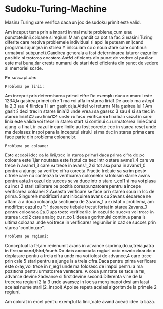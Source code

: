 # Sudoku-Turing-Machine
  Masina Turing care verifica daca un joc de sudoku primit este valid.

Am inceput tema prin a imparti in mai multe probleme,cum erau punctate:linii,coloane
si regiuni.M am gandit ca pot sa fac 3 masini Turing diferite care rezolva problemele
individual si apoi le puteam uni(cand programul ajungea in starea Y inlocuiam cu o noua
stare care continua urmatorul subpunct).Gandirea generala a fost determinarea tuturor 
cazurilor posibile si tratarea acestora.Astfel eficienta din punct de vedere al pasilor
este mai buna,dar creste numarul de stari deci eficienta din punct de vedere al memoriei
scade.

Pe subcapitole:

	Problema pe linii:

Am inceput prin determinarea primei cifre.De exemplu daca numarul este 1234,la gasirea
primei cifre 1 ma voi afla in starea linia1.De acolo ma astept la 2,3 sau 4 fiindca 1 l am gasit deja.Altfel
voi returna N la gasirea lui 1.Am gasit 2 deci trec in starea linia12 unde vreau sa gasesc 3 sau 4 si sa trec
in starea linia123 sau linia124 unde se face verificarea finala.In cazul in care linia este valida voi trece in 
starea start si continui cu urmatoarea linie.Cand ajung la final, in cazul in care liniile au fost corecte trec in 
starea reset unde ma deplasez inapoi pana la inceputul sirului si ma duc in starea prima care face parte din 
problema coloanelor.

	Problema pe coloane:

Este aceasi idee ca la linii,trec in starea prima1 daca prima cifra de pe coloana este 1,iar noutatea este
faptul ca trec intr o stare avans1_4 care va trece in avans1_3 care va trece in avans1_2 si tot asa pana in avans1_0
pentru a ajunge sa verifice cifra corecta.Practic trebuie sa sarim peste cifrele care nu conteaza la verificarea coloanelor
si folosim starile avans pentru asta.In cazul de succes se va duce intr o stare r_col1 si ma voi plasa cu inca 2 stari calibrare
pe pozitia corespunzatoare pentru a incepe verificarea coloanei 2.Aceasta verificare se face prin starea doua in loc de prima.
Singurele modificari sunt inlocuirea avans cu 2avans deoarece ne aflam la a doua coloana,la sectiunea de 2avans_1 a existat o 
problema, am modificat cazul cu ":" deoarece trebuie trecut fortat in starea 2avans_0 pentru coloana a 2a.Dupa toate verificarile,
in cazul de succes voi trece in starea r_col2 care analog cu r_col1.Ideea algoritmului continua pana la ultima coloana unde voi trece
in verificarea regiunilor in caz de succes prin starea "continuare".

	Problema pe regiuni:

Conceptual la fel,am redenumit avans in advance si prima,doua,treia,patra in first,second,third,fourth.De data aceasta la regiuni
este nevoie doar de o deplasare pentru a treia cifra unde ma voi folosi de advance_4 care trece prin cele 5 stari pentru a ajunge la a treia
cifra.Daca pentru prima verificare este okay,voi trece in r_reg1 unde ma folosesc de inapoi pentru a ma pozitiona pentru urmatoarea verificare.
A doua jumatate se face la fel, advance devine 2advance si first devine second.Diferenta vine de la trecerea regiunii 2 la 3 unde avansez in 
loc sa merg inapoi desi am lasat acelasi nume starii(2_inapoi).Apoi se repeta acelasi algoritm de la primele 2 regiuni.

Am colorat in excel pentru exemplul la linii,toate avand aceasi idee la baza.
